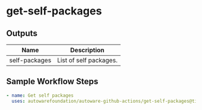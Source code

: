 # get-self-packages

## Outputs

| Name          | Description            |
| ------------- | ---------------------- |
| self-packages | List of self packages. |

## Sample Workflow Steps

```yaml
- name: Get self packages
  uses: autowarefoundation/autoware-github-actions/get-self-packages@tier4/proposal
```
